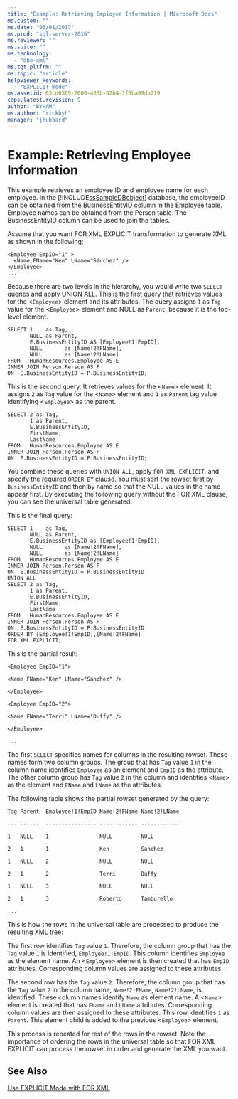 ```yaml
---
title: "Example: Retrieving Employee Information | Microsoft Docs"
ms.custom: ""
ms.date: "03/01/2017"
ms.prod: "sql-server-2016"
ms.reviewer: ""
ms.suite: ""
ms.technology: 
  - "dbe-xml"
ms.tgt_pltfrm: ""
ms.topic: "article"
helpviewer_keywords: 
  - "EXPLICIT mode"
ms.assetid: 63cd6569-2600-485b-92b4-1f6ba09db219
caps.latest.revision: 9
author: "BYHAM"
ms.author: "rickbyh"
manager: "jhubbard"
---
```

# Example: Retrieving Employee Information
  This example retrieves an employee ID and employee name for each employee. In the [!INCLUDE[ssSampleDBobject](../../includes/sssampledbobject-md.md)] database, the employeeID can be obtained from the BusinessEntityID column in the Employee table. Employee names can be obtained from the Person table. The BusinessEntityID column can be used to join the tables.  
  
 Assume that you want FOR XML EXPLICIT transformation to generate XML as shown in the following:  
  
```  
<Employee EmpID="1" >  
  <Name FName="Ken" LName="Sánchez" />  
</Employee>  
...  
```  
  
 Because there are two levels in the hierarchy, you would write two `SELECT` queries and apply UNION ALL. This is the first query that retrieves values for the <`Employee`> element and its attributes. The query assigns `1` as `Tag` value for the <`Employee`> element and NULL as `Parent`, because it is the top-level element.  
  
```  
SELECT 1    as Tag,  
       NULL as Parent,  
       E.BusinessEntityID AS [Employee!1!EmpID],  
       NULL       as [Name!2!FName],  
       NULL       as [Name!2!LName]  
FROM   HumanResources.Employee AS E  
INNER JOIN Person.Person AS P  
ON  E.BusinessEntityID = P.BusinessEntityID;  
```  
  
 This is the second query. It retrieves values for the <`Name`> element. It assigns `2` as `Tag` value for the <`Name`> element and `1` as `Parent` tag value identifying <`Employee`> as the parent.  
  
```  
SELECT 2 as Tag,  
       1 as Parent,  
       E.BusinessEntityID,  
       FirstName,   
       LastName   
FROM   HumanResources.Employee AS E  
INNER JOIN Person.Person AS P  
ON  E.BusinessEntityID = P.BusinessEntityID;  
```  
  
 You combine these queries with `UNION AL`L, apply `FOR XML EXPLICIT`, and specify the required `ORDER BY` clause. You must sort the rowset first by `BusinessEntityID` and then by name so that the NULL values in the name appear first. By executing the following query without the FOR XML clause, you can see the universal table generated.  
  
 This is the final query:  
  
```  
SELECT 1    as Tag,  
       NULL as Parent,  
       E.BusinessEntityID as [Employee!1!EmpID],  
       NULL       as [Name!2!FName],  
       NULL       as [Name!2!LName]  
FROM   HumanResources.Employee AS E  
INNER JOIN Person.Person AS P  
ON  E.BusinessEntityID = P.BusinessEntityID  
UNION ALL  
SELECT 2 as Tag,  
       1 as Parent,  
       E.BusinessEntityID,  
       FirstName,   
       LastName   
FROM   HumanResources.Employee AS E  
INNER JOIN Person.Person AS P  
ON  E.BusinessEntityID = P.BusinessEntityID  
ORDER BY [Employee!1!EmpID],[Name!2!FName]  
FOR XML EXPLICIT;  
```  
  
 This is the partial result:  
  
 `<Employee EmpID="1">`  
  
 `<Name FName="Ken" LName="Sánchez" />`  
  
 `</Employee>`  
  
 `<Employee EmpID="2">`  
  
 `<Name FName="Terri" LName="Duffy" />`  
  
 `</Employee>`  
  
 `...`  
  
 The first `SELECT` specifies names for columns in the resulting rowset. These names form two column groups. The group that has `Tag` value `1` in the column name identifies `Employee` as an element and `EmpID` as the attribute. The other column group has `Tag` value `2` in the column and identifies <`Name`> as the element and `FName` and `LName` as the attributes.  
  
 The following table shows the partial rowset generated by the query:  
  
 `Tag Parent  Employee!1!EmpID Name!2!FName Name!2!LName`  
  
 `--- ------  ---------------- ------------ ------------`  
  
 `1   NULL    1                NULL         NULL`  
  
 `2   1       1                Ken          Sánchez`  
  
 `1   NULL    2                NULL         NULL`  
  
 `2   1       2                Terri        Duffy`  
  
 `1   NULL    3                NULL         NULL`  
  
 `2   1       3                Roberto      Tamburello`  
  
 `...`  
  
 This is how the rows in the universal table are processed to produce the resulting XML tree:  
  
 The first row identifies `Tag` value `1`. Therefore, the column group that has the `Tag` value `1` is identified, `Employee!1!EmpID`. This column identifies `Employee` as the element name. An <`Employee`> element is then created that has `EmpID` attributes. Corresponding column values are assigned to these attributes.  
  
 The second row has the `Tag` value `2`. Therefore, the column group that has the `Tag` value `2` in the column name, `Name!2!FName`, `Name!2!LName`, is identified. These column names identify `Name` as element name. A <`Name`> element is created that has `FName` and `LName` attributes. Corresponding column values are then assigned to these attributes. This row identifies `1` as `Parent`. This element child is added to the previous <`Employee`> element.  
  
 This process is repeated for rest of the rows in the rowset. Note the importance of ordering the rows in the universal table so that FOR XML EXPLICIT can process the rowset in order and generate the XML you want.  
  
## See Also  
 [Use EXPLICIT Mode with FOR XML](../../relational-databases/xml/use-explicit-mode-with-for-xml.md)  
  
  
